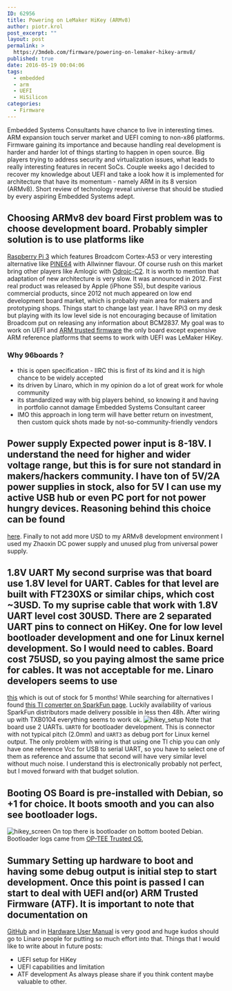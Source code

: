 ```yaml
---
ID: 62956
title: Powering on LeMaker HiKey (ARMv8)
author: piotr.krol
post_excerpt: ""
layout: post
permalink: >
  https://3mdeb.com/firmware/powering-on-lemaker-hikey-armv8/
published: true
date: 2016-05-19 00:04:06
tags:
  - embedded
  - arm
  - UEFI
  - HiSilicon
categories:
  - Firmware
---
```

Embedded Systems Consultants have chance to live in interesting times. ARM expansion touch server market and UEFI coming to non-x86 platforms. Firmware gaining its importance and because handling real development is harder and harder lot of things starting to happen in open source. Big players trying to address security and virtualization issues, what leads to really interesting features in recent SoCs. Couple weeks ago I decided to recover my knowledge about UEFI and take a look how it is implemented for architecture that have its momentum - namely ARM in its 8 version (ARMv8). Short review of technology reveal universe that should be studied by every aspiring Embedded Systems adept. 
## Choosing ARMv8 dev board First problem was to choose development board. Probably simpler solution is to use platforms like 

[Raspberry Pi 3][1] which features Broadcom Cortex-A53 or very interesting alternative like [PINE64][2] with Allwinner flavour. Of course rush on this market bring other players like Amlogic with [Odroic-C2][3]. It is worth to mention that adaptation of new architecture is very slow. It was announced in 2012. First real product was released by Apple (iPhone S5), but despite various commercial products, since 2012 not much appeared on low end development board market, which is probably main area for makers and prototyping shops. Things start to change last year. I have RPi3 on my desk but playing with its low level side is not encouraging because of limitation Broadcom put on releasing any information about BCM2837. My goal was to work on UEFI and [ARM trusted firmware][4] the only board except expensive ARM reference platforms that seems to work with UEFI was LeMaker HiKey. 
### Why 96boards ?

*   this is open specification - IIRC this is first of its kind and it is high chance to be widely accepted
*   its driven by Linaro, which in my opinion do a lot of great work for whole community
*   its standardized way with big players behind, so knowing it and having in portfolio cannot damage Embedded Systems Consultant career
*   IMO this approach in long term will have better return on investment, then custom quick shots made by not-so-community-friendly vendors

## Power supply Expected power input is 8-18V. I understand the need for higher and wider voltage range, but this is for sure not standard in makers/hackers community. I have ton of 5V/2A power supplies in stock, also for 5V I can use my active USB hub or even PC port for not power hungry devices. Reasoning behind this choice can be found 

[here][5]. Finally to not add more USD to my ARMv8 development environment I used my Zhaoxin DC power supply and unused plug from universal power supply. 
## 1\.8V UART My second surprise was that board use 1.8V level for UART. Cables for that level are built with FT230XS or similar chips, which cost ~3USD. To my suprise cable that work with 1.8V UART level cost 30USD. There are 2 separated UART pins to connect on HiKey. One for low level bootloader development and one for Linux kernel development. So I would need to cables. Board cost 75USD, so you paying almost the same price for cables. It was not acceptable for me. Linaro developers seems to use 

[this][6] which is out of stock for 5 months! While searching for alternatives I found [this TI converter on SparkFun page][7]. Luckily availability of various SparkFun distributors made delivery possible in less then 48h. After wiring up with TXB0104 everything seems to work ok. ![hikey_setup][8] Note that board use 2 UARTs. `UART0` for bootloader development. This is connector with not typical pitch (2.0mm) and `UART3` as debug port for Linux kernel output. The only problem with wiring is that using one TI chip you can only have one reference Vcc for USB to serial UART, so you have to select one of them as reference and assume that second will have very similar level without much noise. I understand this is electronically probably not perfect, but I moved forward with that budget solution. 
## Booting OS Board is pre-installed with Debian, so +1 for choice. It boots smooth and you can also see bootloader logs. 

![hikey_screen][9] On top there is bootloader on bottom booted Debian. Bootloader logs came from [OP-TEE Trusted OS][10], 
## Summary Setting up hardware to boot and having some debug output is initial step to start development. Once this point is passed I can start to deal with UEFI and(or) ARM Trusted Firmware (ATF). It is important to note that documentation on 

[GitHub][11] and in [Hardware User Manual][12] is very good and huge kudos should go to Linaro people for putting so much effort into that. Things that I would like to write about in future posts: 
*   UEFI setup for HiKey
*   UEFI capabilities and limitation
*   ATF development As always please share if you think content maybe valuable to other.

 [1]: https://www.raspberrypi.org/magpi/raspberry-pi-3-specs-benchmarks/
 [2]: https://www.pine64.com/product#intro
 [3]: http://www.hardkernel.com/main/products/prdt_info.php?g_code=G145457216438
 [4]: https://github.com/ARM-software/arm-trusted-firmware
 [5]: https://www.96boards.org/products/accessories/power/
 [6]: http://www.seeedstudio.com/depot/96Boards-UART-p-2525.html
 [7]: https://www.sparkfun.com/products/11771
 [8]: https://3mdeb.com/wp-content/uploads/2017/07/hikey_setup.png
 [9]: https://3mdeb.com/wp-content/uploads/2017/07/hikey_screen.png
 [10]: https://github.com/OP-TEE/optee_os
 [11]: https://github.com/96boards/documentation
 [12]: https://www.96boards.org/wp-content/uploads/2015/02/HiKey_User_Guide_Rev0.2.pdf